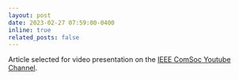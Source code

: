 ```yaml
---
layout: post
date: 2023-02-27 07:59:00-0400
inline: true
related_posts: false
---
```


Article selected for video presentation on the <a href="https://www.youtube.com/watch?v=loelmLih2ko">IEEE ComSoc Youtube Channel</a>.